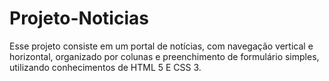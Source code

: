 # Projeto-Noticias
Esse projeto consiste em um portal de notícias, com navegação vertical e horizontal, organizado por colunas e preenchimento de formulário simples, utilizando conhecimentos de HTML 5 E CSS 3.
